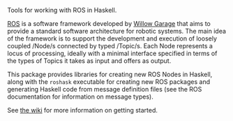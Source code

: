 Tools for working with ROS in Haskell.

[ROS](http://www.ros.org) is a software framework developed by [Willow
Garage](http://www.willowgarage.com/) that aims to provide a
standard software architecture for robotic systems. The main idea of
the framework is to support the development and execution of loosely
coupled /Node/s connected by typed /Topic/s. Each Node represents a
locus of processing, ideally with a minimal interface specified in
terms of the types of Topics it takes as input and offers as output.

This package provides libraries for creating new ROS Nodes in Haskell,
along with the `roshask` executable for creating new ROS packages and
generating Haskell code from message definition files (see the ROS
documentation for information on message types).

See [the wiki](http://github.com/acowley/roshask/wiki) for more information on
getting started.